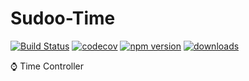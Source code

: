 # Sudoo-Time

[![Build Status](https://travis-ci.com/SudoDotDog/Sudoo-Time.svg?branch=master)](https://travis-ci.com/SudoDotDog/Sudoo-Time)
[![codecov](https://codecov.io/gh/SudoDotDog/Sudoo-Time/branch/master/graph/badge.svg)](https://codecov.io/gh/SudoDotDog/Sudoo-Time)
[![npm version](https://badge.fury.io/js/%40sudoo%2Ftime.svg)](https://www.npmjs.com/package/@sudoo/time)
[![downloads](https://img.shields.io/npm/dm/@sudoo/time.svg)](https://www.npmjs.com/package/@sudoo/time)

:watch: Time Controller
